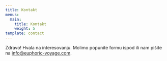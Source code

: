 ```yaml
---
title: Kontakt
menus:
  main:
    title: Kontakt
    weight: 5
template: contact
---
```

Zdravo! Hvala na interesovanju. Molimo popunite formu ispod ili nam pišite na [info@euphoric-voyage.com](mailto:example@example.com).
